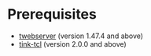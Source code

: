 
# Prerequisites

- [twebserver](https://github.com/jerily/twebserver) (version 1.47.4 and above)
- [tink-tcl](https://github.com/jerily/tink-tcl) (version 2.0.0 and above)

